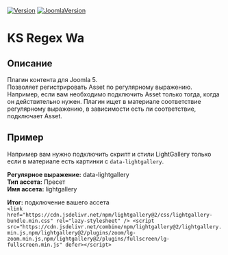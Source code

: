 [![Version](https://flat.badgen.net//github/release/mediafoks/plg_content_ksregexwa/stable?color=blue)]() [![JoomlaVersion](https://flat.badgen.net/badge/Joomla/5.0/orange)]()

# KS Regex Wa

## Описание

Плагин контента для Joomla 5.\
Позволяет регистрировать Asset по регулярному выражению.\
Например, если вам необходимо подключить Asset только тогда, когда он действительно нужен. Плагин ищет в материале соответствие регулярному выражению, в зависимости есть ли соответствие, подключает Asset.

## Пример

Например вам нужно подключить скрипт и стили LightGallery только если в материале есть картинки с `data-lightgallery`.

**Регулярное выражение:** data-lightgallery\
**Тип ассета:** Пресет\
**Имя ассета:** lightgallery

**Итог:** подключение вашего ассета\
`<link href="https://cdn.jsdelivr.net/npm/lightgallery@2/css/lightgallery-bundle.min.css" rel="lazy-stylesheet" /> <script src="https://cdn.jsdelivr.net/combine/npm/lightgallery@2/lightgallery.min.js,npm/lightgallery@2/plugins/zoom/lg-zoom.min.js,npm/lightgallery@2/plugins/fullscreen/lg-fullscreen.min.js" defer></script>`
